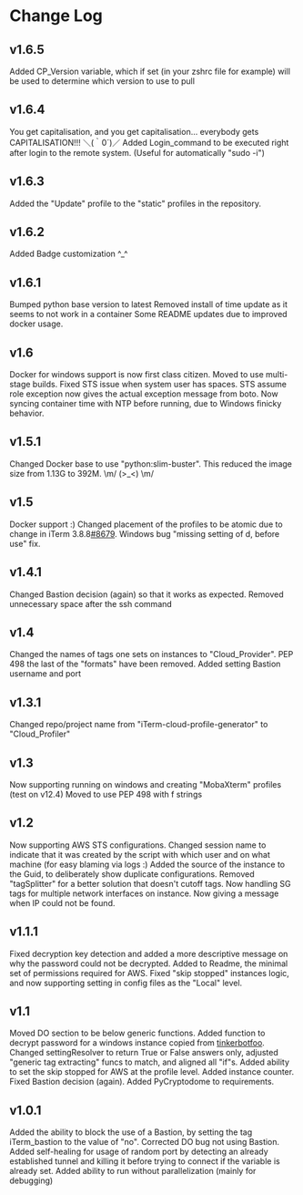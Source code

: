 # Change Log

## v1.6.5
Added CP_Version variable, which if set (in your zshrc file for example) will be used to determine which version to use to pull

## v1.6.4
You get capitalisation, and you get capitalisation... everybody gets CAPITALISATION!!! ＼(｀0´)／
Added Login_command to be executed right after login to the remote system. (Useful for automatically "sudo -i")

## v1.6.3
Added the "Update" profile to the "static" profiles in the repository.

## v1.6.2
Added Badge customization ^_^

## v1.6.1
Bumped python base version to latest
Removed install of time update as it seems to not work in a container
Some README updates due to improved docker usage.

## v1.6
Docker for windows support is now first class citizen.
Moved to use multi-stage builds.
Fixed STS issue when system user has spaces.
STS assume role exception now gives the actual exception message from boto.
Now syncing container time with NTP before running, due to Windows finicky behavior.

## v1.5.1
Changed Docker base to use "python:slim-buster". This reduced the image size from 1.13G to 392M. \m/ (>_<) \m/

## v1.5
Docker support :)
Changed placement of the profiles to be atomic due to change in iTerm 3.8.8[#8679](https://gitlab.com/gnachman/iterm2/issues/8679).
Windows bug "missing setting of d, before use" fix.


## v1.4.1
Changed Bastion decision (again) so that it works as expected.
Removed unnecessary space after the ssh command 

## v1.4
Changed the names of tags one sets on instances to "Cloud_Provider".
PEP 498 the last of the "formats" have been removed.
Added setting Bastion username and port


## v1.3.1
Changed repo/project name from "iTerm-cloud-profile-generator" to "Cloud_Profiler"


## v1.3
Now supporting running on windows and creating "MobaXterm" profiles (test on v12.4)
Moved to use PEP 498 with f strings


## v1.2
Now supporting AWS STS configurations.
Changed session name to indicate that it was created by the script with which user and on what machine (for easy blaming via logs :)
Added the source of the instance to the Guid, to deliberately show duplicate configurations.
Removed "tagSplitter" for a better solution that doesn't cutoff tags.
Now handling SG tags for multiple network interfaces on instance.
Now giving a message when IP could not be found.


## v1.1.1
Fixed decryption key detection and added a more descriptive message on why the password could not be decrypted.
Added to Readme, the minimal set of permissions required for AWS.
Fixed "skip stopped" instances logic, and now supporting setting in config files as the "Local" level.


## v1.1
Moved DO section to be below generic functions.
Added function to decrypt password for a windows instance copied from [tinkerbotfoo](https://gist.github.com/tinkerbotfoo/337df5bd1faff777fb52).
Changed settingResolver to return True or False answers only, adjusted "generic tag extracting" funcs to match, and aligned all "if"s.
Added ability to set the skip stopped for AWS at the profile level.
Added instance counter.
Fixed Bastion decision (again).
Added PyCryptodome to requirements.


## v1.0.1
Added the ability to block the use of a Bastion, by setting the tag iTerm_bastion to the value of "no".
Corrected DO bug not using Bastion.
Added self-healing for usage of random port by detecting an already established tunnel and killing it before trying to connect if the variable is already set.
Added ability to run without parallelization (mainly for debugging)